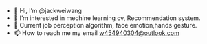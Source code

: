 - 👋 Hi, I’m @jackweiwang
- 👀 I’m interested in mechine learning cv, Recommendation system.
- 🌱 Current job perception algorithm, face emotion,hands gesture.
- 📫 How to reach me my email w454940304@outlook.com

<!---
jackweiwang/jackweiwang is a ✨ special ✨ repository because its `README.md` (this file) appears on your GitHub profile.
You can click the Preview link to take a look at your changes.
--->
